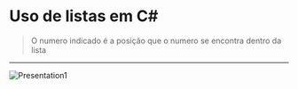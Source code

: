 # Uso de listas em C#
> O numero indicado é a posição que o numero se encontra dentro da lista
-------------
![Presentation1](https://github.com/jermesonf/prjArrayList/assets/45910656/94655d5f-e1aa-42ed-b868-5c183d85e4f6)
